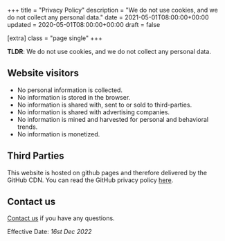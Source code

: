 +++
title = "Privacy Policy"
description = "We do not use cookies, and we do not collect any personal data."
date = 2021-05-01T08:00:00+00:00
updated = 2020-05-01T08:00:00+00:00
draft = false

[extra]
class = "page single"
+++

__TLDR__: We do not use cookies, and we do not collect any personal data.

## Website visitors

- No personal information is collected.
- No information is stored in the browser.
- No information is shared with, sent to or sold to third-parties.
- No information is shared with advertising companies.
- No information is mined and harvested for personal and behavioral trends.
- No information is monetized.

## Third Parties

This website is hosted on github pages and therefore delivered by the GitHub CDN.
You can read the GitHub privacy policy [here](https://docs.github.com/en/site-policy/privacy-policies/github-privacy-statement).

## Contact us

[Contact us](https://semimod.de) if you have any questions.

Effective Date: _16st Dec 2022_
